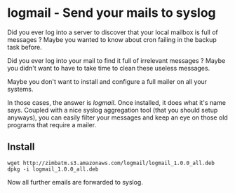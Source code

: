 logmail - Send your mails to syslog
===================================

Did you ever log into a server to discover that your local mailbox is full
of messages ? Maybe you wanted to know about cron failing in the backup task before.

Did you ever log into your mail to find it full of irrelevant messages ?
Maybe you didn't want to have to take time to clean these useless messages.

Maybe you don't want to install and configure a full mailer on all your systems.

In those cases, the answer is *logmail*. Once installed, it does what
it's name says. Coupled with a nice syslog aggregation tool (that you should
setup anyways), you can easily filter your messages and keep an eye on those
old programs that require a mailer.

Install
-------

```
wget http://zimbatm.s3.amazonaws.com/logmail/logmail_1.0.0_all.deb
dpkg -i logmail_1.0.0_all.deb
```

Now all further emails are forwarded to syslog.
